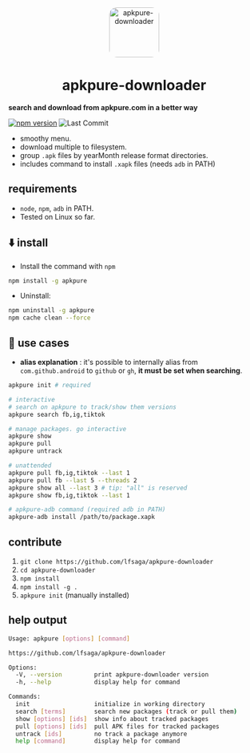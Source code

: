 <div align="center">
<img src="https://github.com/user-attachments/assets/4a9e6998-480c-4dcb-ab71-e4d304a16fce" alt="apkpure-downloader" width="100" style="style: block; margin: 0 auto; border-radius: 15px;"/>

# apkpure-downloader

</div>

**search and download from apkpure.com in a better way**

[![npm version](https://img.shields.io/npm/v/apkpure)](https://www.npmjs.com/package/apkpure)
![Last Commit](https://img.shields.io/github/last-commit/lfsaga/apkpure-downloader)

- smoothy menu.
- download multiple to filesystem.
- group `.apk` files by yearMonth release format directories.
- includes command to install `.xapk` files (needs `adb` in PATH)

## requirements

- `node`, `npm`, `adb` in PATH.
- Tested on Linux so far.

## ⬇️ install

- Install the command with `npm`

```bash
npm install -g apkpure
```

- Uninstall:

```bash
npm uninstall -g apkpure
npm cache clean --force
```

## 🔨 use cases

- **alias explanation** : it's possible to internally alias from `com.github.android` to `github` or `gh`, **it must be set when searching**.

```bash
apkpure init # required

# interactive
# search on apkpure to track/show them versions
apkpure search fb,ig,tiktok

# manage packages. go interactive
apkpure show
apkpure pull
apkpure untrack

# unattended
apkpure pull fb,ig,tiktok --last 1
apkpure pull fb --last 5 --threads 2
apkpure show all --last 3 # tip: "all" is reserved
apkpure show fb,ig,tiktok --last 1

# apkpure-adb command (required adb in PATH)
apkpure-adb install /path/to/package.xapk
```

## contribute

1. `git clone https://github.com/lfsaga/apkpure-downloader`
2. `cd apkpure-downloader`
3. `npm install`
4. `npm install -g .`
5. `apkpure init` (manually installed)

## help output

```bash
Usage: apkpure [options] [command]

https://github.com/lfsaga/apkpure-downloader

Options:
  -V, --version         print apkpure-downloader version
  -h, --help            display help for command

Commands:
  init                  initialize in working directory
  search [terms]        search new packages (track or pull them)
  show [options] [ids]  show info about tracked packages
  pull [options] [ids]  pull APK files for tracked packages
  untrack [ids]         no track a package anymore
  help [command]        display help for command
```
